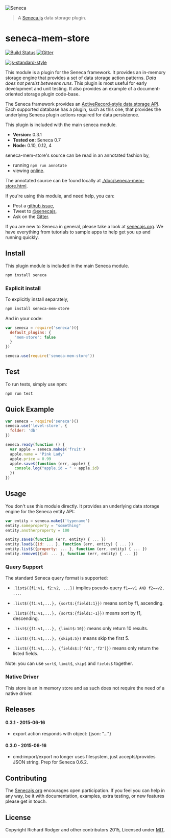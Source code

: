 ![Seneca](http://senecajs.org/files/assets/seneca-logo.png)
> A [Seneca.js][] data storage plugin.

# seneca-mem-store
[![Build Status][travis-badge]][travis-url]
[![Gitter][gitter-badge]][gitter-url]

[![js-standard-style][standard-badge]][standard-style]

This module is a plugin for the Seneca framework. It provides an
in-memory storage engine that provides a set of data storage action
patterns. *Data does not persist betweens runs*.  This plugin is most
useful for early development and unit testing. It also provides an
example of a document-oriented storage plugin code-base.

The Seneca framework provides an [ActiveRecord-style data storage API][].
Each supported database has a plugin, such as this one, that provides
the underlying Seneca plugin actions required for data persistence.

This plugin is included with the main seneca module.

- __Version:__ 0.3.1
- __Tested on:__ Seneca 0.7
- __Node:__ 0.10, 0.12, 4

seneca-mem-store's source can be read in an annotated fashion by,

- running `npm run annotate`
- viewing [online](http://rjrodger.github.io/seneca-mem-store/doc/mem-store.html).

The annotated source can be found locally at [./doc/seneca-mem-store.html]().

If you're using this module, and need help, you can:

- Post a [github issue][],
- Tweet to [@senecajs][],
- Ask on the [Gitter][gitter-url].

If you are new to Seneca in general, please take a look at [senecajs.org][]. We have everything from
tutorials to sample apps to help get you up and running quickly.


## Install
This plugin module is included in the main Seneca module.

```sh
npm install seneca
```

### Explicit install
To explicitly install separately,

```sh
npm install seneca-mem-store
```

And in your code:

```js
var seneca = require('seneca')({
  default_plugins: {
    'mem-store': false
  }
})

seneca.use(require('seneca-mem-store'))
```

## Test
To run tests, simply use npm:

```sh
npm run test
```

## Quick Example

```js
var seneca = require('seneca')()
seneca.use('level-store', {
  folder: 'db'
})

seneca.ready(function () {
  var apple = seneca.make$('fruit')
  apple.name = 'Pink Lady'
  apple.price = 0.99
  apple.save$(function (err, apple) {
    console.log("apple.id = " + apple.id)
  })
})
```

## Usage
You don't use this module directly. It provides an underlying data storage engine for the Seneca entity API:

```js
var entity = seneca.make$('typename')
entity.someproperty = "something"
entity.anotherproperty = 100

entity.save$(function (err, entity) { ... })
entity.load$({id: ... }, function (err, entity) { ... })
entity.list$({property: ... }, function (err, entity) { ... })
entity.remove$({id: ... }, function (err, entity) { ... })
```

### Query Support
The standard Seneca query format is supported:

- `.list$({f1:v1, f2:v2, ...})` implies pseudo-query `f1==v1 AND f2==v2, ...`.

- `.list$({f1:v1,...}, {sort$:{field1:1}})` means sort by f1, ascending.

- `.list$({f1:v1,...}, {sort$:{field1:-1}})` means sort by f1, descending.

- `.list$({f1:v1,...}, {limit$:10})` means only return 10 results.

- `.list$({f1:v1,...}, {skip$:5})` means skip the first 5.

- `.list$({f1:v1,...}, {fields$:['fd1','f2']})` means only return the listed fields.

Note: you can use `sort$`, `limit$`, `skip$` and `fields$` together.

### Native Driver
This store is an in memory store and as such does not require the need of a native driver.

## Releases

#### 0.3.1 - 2015-06-16
-  export action responds with object: {json: "..."}

#### 0.3.0 - 2015-06-16
- cmd:import/export no longer uses filesystem, just accepts/provides JSON string. Prep for Seneca 0.6.2.

## Contributing
The [Senecajs org][] encourages open participation. If you feel you can help in any way, be it with
documentation, examples, extra testing, or new features please get in touch.

## License
Copyright Richard Rodger and other contributors 2015, Licensed under [MIT][].

[MIT]: ./LICENSE
[Senecajs org]: https://github.com/senecajs/
[Seneca.js]: https://www.npmjs.com/package/seneca
[@senecajs]: http://twitter.com/senecajs
[senecajs.org]: http://senecajs.org/
[travis-badge]: https://travis-ci.org/senecajs/seneca-mem-store.svg
[travis-url]: https://travis-ci.org/senecajs/seneca-mem-store
[gitter-badge]: https://badges.gitter.im/Join%20Chat.svg
[gitter-url]: https://gitter.im/senecajs/seneca
[standard-badge]: https://raw.githubusercontent.com/feross/standard/master/badge.png
[standard-style]: https://github.com/feross/standard
[github issue]: https://github.com/senecajs/seneca-mem-store/issues
[ActiveRecord-style data storage API]:http://senecajs.org/data-entities.html

